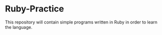 Ruby-Practice
=============
This repository will contain simple programs written in Ruby in order to learn the language. 
